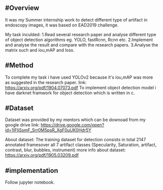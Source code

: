 #Overview
-------------------------------
It was my Summer internship work to detect different type of artifact in endoscopy images, it was based on EAD2019 challenge.

My task inculded:
1.Read several research paper and analyse different type of object detection algorithms eg. YOLO, fastRcnn, Rcnn etc.
2.Implement and analyse the result and compare with the research papers.
3.Analyse the matrix such and iou,mAP and loss.

#Method
---------------------------------
To complete my task i have used YOLOv2 because it's iou,mAP was more as suggested in the research paper.
link: https://arxiv.org/pdf/1904.07073.pdf
To implement object detection model i have darknet framwork for object detection which is written in c.

#Dataset
-------------------------------------
Dataset was provided by my mentors which can be downoad from my google drive 
link: https://drive.google.com/open?id=1IFliSsmF_Srr0M5psR_XgF0uUK0Hdr5Y

About dataset:
The training dataset for detection consists in total 2147 annotated framesover all 7 artifact classes (Specularity, Saturation, artifact, contrast, blur, bubbles, instrument)
more info about dataset: https://arxiv.org/pdf/1905.03209.pdf

#implementation
-----------------------------------
Follow jupyter notebook.





